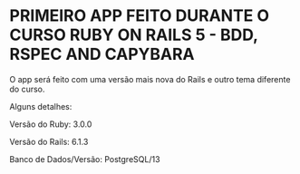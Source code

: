# PRIMEIRO APP FEITO DURANTE O CURSO RUBY ON RAILS 5 - BDD, RSPEC AND CAPYBARA

O app será feito com uma versão mais nova do Rails e outro tema diferente do curso.

Alguns detalhes:

Versão do Ruby:
3.0.0

Versão do Rails:
6.1.3

Banco de Dados/Versão:
PostgreSQL/13
